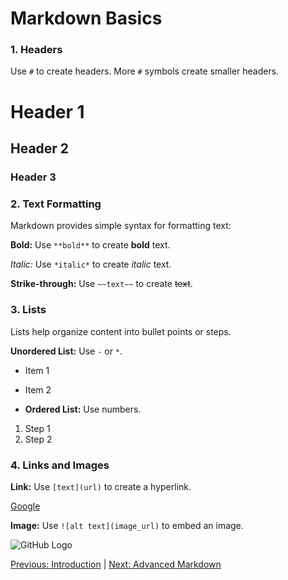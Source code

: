 # Markdown Basics

### **1. Headers**
Use `#` to create headers. More `#` symbols create smaller headers.

# Header 1
## Header 2
### Header 3


### **2. Text Formatting**
Markdown provides simple syntax for formatting text:

**Bold:** Use `**bold**` to create **bold** text.

*Italic:* Use `*italic*` to create *italic* text.

**Strike-through:** Use `~~text~~` to create ~~text~~.


### **3. Lists**
Lists help organize content into bullet points or steps.

**Unordered List:** Use `-` or `*`.

- Item 1
- Item 2

- **Ordered List:** Use numbers.

1. Step 1
2. Step 2

### **4. Links and Images**
**Link:** Use `[text](url)` to create a hyperlink.

[Google](https://google.com)

**Image:** Use `![alt text](image_url)` to embed an image.

![GitHub Logo](https://github.github.githubassets.com/images/modules/logos_page/GitHub-Mark.png)

[Previous: Introduction](introduction.md) | [Next: Advanced Markdown](advanced-markdown.md)
```markdown

